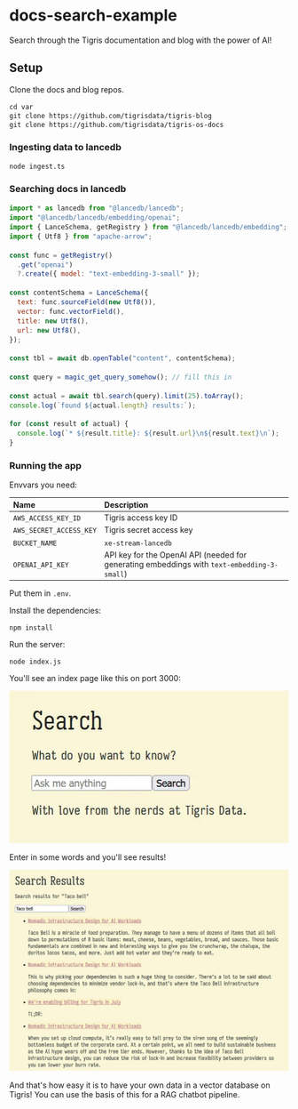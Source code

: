 # docs-search-example

Search through the Tigris documentation and blog with the power of AI!

## Setup

Clone the docs and blog repos.

```text
cd var
git clone https://github.com/tigrisdata/tigris-blog
git clone https://github.com/tigrisdata/tigris-os-docs
```

### Ingesting data to lancedb

```text
node ingest.ts
```

### Searching docs in lancedb

```js
import * as lancedb from "@lancedb/lancedb";
import "@lancedb/lancedb/embedding/openai";
import { LanceSchema, getRegistry } from "@lancedb/lancedb/embedding";
import { Utf8 } from "apache-arrow";

const func = getRegistry()
  .get("openai")
  ?.create({ model: "text-embedding-3-small" });

const contentSchema = LanceSchema({
  text: func.sourceField(new Utf8()),
  vector: func.vectorField(),
  title: new Utf8(),
  url: new Utf8(),
});

const tbl = await db.openTable("content", contentSchema);

const query = magic_get_query_somehow(); // fill this in

const actual = await tbl.search(query).limit(25).toArray();
console.log(`found ${actual.length} results:`);

for (const result of actual) {
  console.log(`* ${result.title}: ${result.url}\n${result.text}\n`);
}
```

### Running the app

Envvars you need:

| Name                    | Description                                                                                 |
| :---------------------- | :------------------------------------------------------------------------------------------ |
| `AWS_ACCESS_KEY_ID`     | Tigris access key ID                                                                        |
| `AWS_SECRET_ACCESS_KEY` | Tigris secret access key                                                                    |
| `BUCKET_NAME`           | `xe-stream-lancedb`                                                                         |
| `OPENAI_API_KEY`        | API key for the OpenAI API (needed for generating embeddings with `text-embedding-3-small`) |

Put them in `.env`.

Install the dependencies:

```text
npm install
```

Run the server:

```text
node index.js
```

You'll see an index page like this on port 3000:

![](./img/index.webp)

Enter in some words and you'll see results!

![](./img/results.webp)

And that's how easy it is to have your own data in a vector database on Tigris! You can use the basis of this for a RAG chatbot pipeline.
